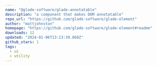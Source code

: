 ```yaml
---
name: "@glade-software/glade-annotatable"
description: "a component that makes DOM annotatable"
repo_url: "https://github.com/glade-software/glade-element"
author: "mattjohnston"
homepage: "https://github.com/glade-software/glade-element#readme"
downloads: 12
updated: "2024-01-06T13:13:39.869Z"
github_stars: 1
tags: 
  - ui
  - utility
---
```


